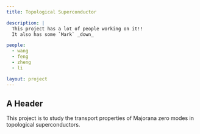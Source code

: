 ```yaml
---
title: Topological Superconductor

description: |
  This project has a lot of people working on it!!
  It also has some `Mark` _down_

people:
  - wang
  - feng
  - zheng
  - li

layout: project
---
```


## A Header

This project is to study the transport properties of Majorana zero modes in topological superconductors.


